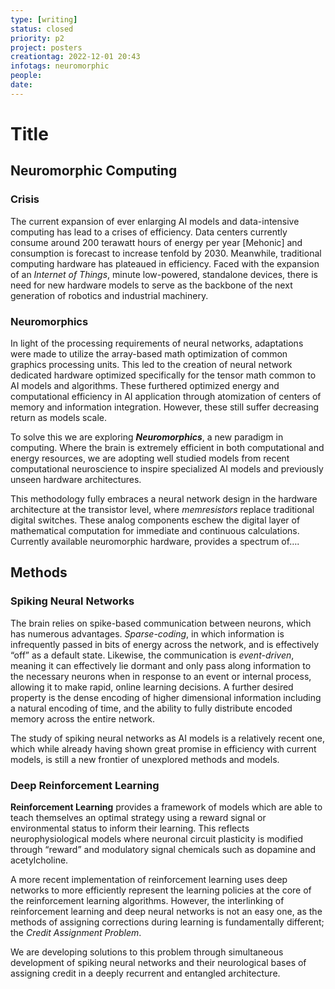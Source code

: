 ```yaml
---
type: [writing]
status: closed
priority: p2
project: posters
creationtag: 2022-12-01 20:43
infotags: neuromorphic
people:
date:
---
```


# Title

## Neuromorphic Computing
### Crisis
The current expansion of ever enlarging AI models and data-intensive computing has lead to a crises of efficiency. Data centers currently consume around 200 terawatt hours of energy per year [Mehonic] and consumption is forecast to increase tenfold by 2030. Meanwhile, traditional computing hardware has plateaued in efficiency. Faced with the expansion of an *Internet of Things*, minute low-powered, standalone devices, there is need for new hardware models to serve as the backbone of the next generation of robotics and industrial machinery.

### Neuromorphics
In light of the processing requirements of neural networks, adaptations were made to utilize the array-based math optimization of common graphics processing units. This led to the creation of neural network dedicated hardware optimized specifically for the tensor math common to AI models and algorithms. These furthered optimized energy and computational efficiency in AI application through atomization of centers of memory and information integration. However, these still suffer decreasing return as models scale.

To solve this we are exploring ***Neuromorphics***, a new paradigm in computing. Where the brain is extremely efficient in both computational and energy resources, we are adopting well studied models from recent computational neuroscience to inspire specialized AI models and previously unseen hardware architectures.

This methodology fully embraces a neural network design in the hardware architecture at the transistor level, where *memresistors* replace traditional digital switches. These analog components eschew the digital layer of mathematical computation for immediate and continuous calculations. Currently available neuromorphic hardware, provides a spectrum of….



## Methods
### Spiking Neural Networks
The brain relies on spike-based communication between neurons, which has numerous advantages. *Sparse-coding*, in which information is infrequently passed in bits of energy across the network, and is effectively “off” as a default state. Likewise, the communication is *event-driven*, meaning it can effectively lie dormant and only pass along information to the necessary neurons when in response to an event or internal process, allowing it to make rapid, online learning decisions. A further desired property is the dense encoding of higher dimensional information including a natural encoding of time, and the ability to fully distribute encoded memory across the entire network.

The study of spiking neural networks as AI models is a relatively recent one, which while already having shown great promise in efficiency with current models, is still a new frontier of unexplored methods and models.


### Deep Reinforcement Learning
**Reinforcement Learning** provides a framework of models which are able to teach themselves an optimal strategy using a reward signal or environmental status to inform their learning. This reflects neurophysiological models where neuronal circuit plasticity is modified through “reward” and modulatory signal chemicals such as dopamine and acetylcholine. 

A more recent implementation of reinforcement learning uses deep networks to more efficiently represent the learning policies at the core of the reinforcement learning algorithms. However, the interlinking of reinforcement learning and deep neural networks is not an easy one, as the methods of assigning corrections during learning is fundamentally different; the *Credit Assignment Problem*. 

We are developing solutions to this problem through simultaneous development of spiking neural networks and their neurological bases of assigning credit in a deeply recurrent and entangled architecture. 